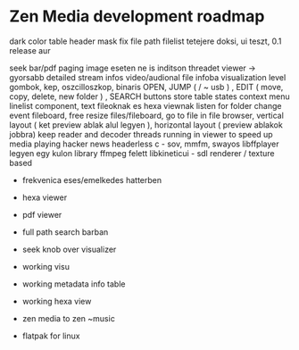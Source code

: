 # Zen Media development roadmap

dark color
table header mask fix
file path filelist tetejere
doksi, ui teszt, 0.1 release aur


seek bar/pdf paging
image eseten ne is inditson threadet viewer -> gyorsabb
detailed stream infos video/audional file infoba
visualization level gombok, kep, oszcilloszkop, binaris
OPEN, JUMP ( / ~ usb ) , EDIT ( move, copy, delete, new folder ) , SEARCH buttons
store table states
context menu
linelist component, text fileoknak es hexa viewnak
listen for folder change event
fileboard, free resize files/fileboard, go to file in file browser, vertical layout ( ket preview ablak alul legyen ), horizontal layout ( preview ablakok jobbra)
keep reader and decoder threads running in viewer to speed up media playing
hacker news headerless c - sov, mmfm, swayos
libffplayer legyen egy kulon library ffmpeg felett
libkineticui - sdl renderer / texture based

- frekvenica eses/emelkedes hatterben

- hexa viewer
- pdf viewer
- full path search barban
- seek knob over visualizer
- working visu
- working metadata info table
- working hexa view
- zen media to zen ~music
- flatpak for linux